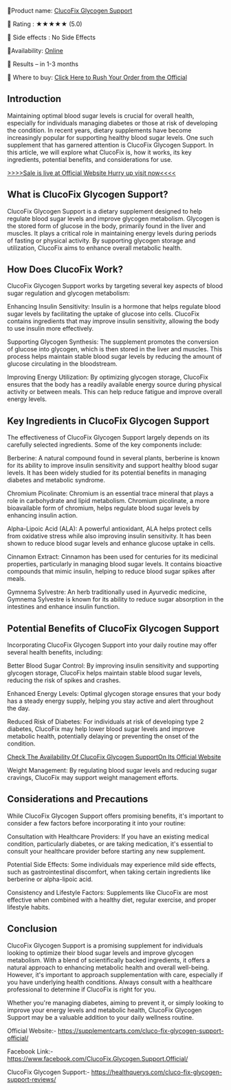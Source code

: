 📣Product name: [ClucoFix Glycogen Support](https://supplementcarts.com/cluco-fix-glycogen-support-official/)

📣 Rating : ★★★★★ (5.0)

📣 Side effects : No Side Effects

📣Availability: [Online](https://supplementcarts.com/cluco-fix-glycogen-support-official/)

📣 Results – in 1-3 months

📣 Where to buy: [Click Here to Rush Your Order from the Official](https://supplementcarts.com/cluco-fix-glycogen-support-official/)

## Introduction
Maintaining optimal blood sugar levels is crucial for overall health, especially for individuals managing diabetes or those at risk of developing the condition. In recent years, dietary supplements have become increasingly popular for supporting healthy blood sugar levels. One such supplement that has garnered attention is ClucoFix Glycogen Support. In this article, we will explore what ClucoFix is, how it works, its key ingredients, potential benefits, and considerations for use.

[>>>>Sale is live at Official Website Hurry up visit now<<<<](https://supplementcarts.com/cluco-fix-glycogen-support-official/)

## What is ClucoFix Glycogen Support?
ClucoFix Glycogen Support is a dietary supplement designed to help regulate blood sugar levels and improve glycogen metabolism. Glycogen is the stored form of glucose in the body, primarily found in the liver and muscles. It plays a critical role in maintaining energy levels during periods of fasting or physical activity. By supporting glycogen storage and utilization, ClucoFix aims to enhance overall metabolic health.

## How Does ClucoFix Work?
ClucoFix Glycogen Support works by targeting several key aspects of blood sugar regulation and glycogen metabolism:

Enhancing Insulin Sensitivity: Insulin is a hormone that helps regulate blood sugar levels by facilitating the uptake of glucose into cells. ClucoFix contains ingredients that may improve insulin sensitivity, allowing the body to use insulin more effectively.

Supporting Glycogen Synthesis: The supplement promotes the conversion of glucose into glycogen, which is then stored in the liver and muscles. This process helps maintain stable blood sugar levels by reducing the amount of glucose circulating in the bloodstream.

Improving Energy Utilization: By optimizing glycogen storage, ClucoFix ensures that the body has a readily available energy source during physical activity or between meals. This can help reduce fatigue and improve overall energy levels.

## Key Ingredients in ClucoFix Glycogen Support
The effectiveness of ClucoFix Glycogen Support largely depends on its carefully selected ingredients. Some of the key components include:

Berberine: A natural compound found in several plants, berberine is known for its ability to improve insulin sensitivity and support healthy blood sugar levels. It has been widely studied for its potential benefits in managing diabetes and metabolic syndrome.

Chromium Picolinate: Chromium is an essential trace mineral that plays a role in carbohydrate and lipid metabolism. Chromium picolinate, a more bioavailable form of chromium, helps regulate blood sugar levels by enhancing insulin action.

Alpha-Lipoic Acid (ALA): A powerful antioxidant, ALA helps protect cells from oxidative stress while also improving insulin sensitivity. It has been shown to reduce blood sugar levels and enhance glucose uptake in cells.

Cinnamon Extract: Cinnamon has been used for centuries for its medicinal properties, particularly in managing blood sugar levels. It contains bioactive compounds that mimic insulin, helping to reduce blood sugar spikes after meals.

Gymnema Sylvestre: An herb traditionally used in Ayurvedic medicine, Gymnema Sylvestre is known for its ability to reduce sugar absorption in the intestines and enhance insulin function.

## Potential Benefits of ClucoFix Glycogen Support
Incorporating ClucoFix Glycogen Support into your daily routine may offer several health benefits, including:

Better Blood Sugar Control: By improving insulin sensitivity and supporting glycogen storage, ClucoFix helps maintain stable blood sugar levels, reducing the risk of spikes and crashes.

Enhanced Energy Levels: Optimal glycogen storage ensures that your body has a steady energy supply, helping you stay active and alert throughout the day.

Reduced Risk of Diabetes: For individuals at risk of developing type 2 diabetes, ClucoFix may help lower blood sugar levels and improve metabolic health, potentially delaying or preventing the onset of the condition.

[Check The Availability Of ClucoFix Glycogen SupportOn Its Official Website](https://supplementcarts.com/cluco-fix-glycogen-support-official/)

Weight Management: By regulating blood sugar levels and reducing sugar cravings, ClucoFix may support weight management efforts.

## Considerations and Precautions
While ClucoFix Glycogen Support offers promising benefits, it's important to consider a few factors before incorporating it into your routine:

Consultation with Healthcare Providers: If you have an existing medical condition, particularly diabetes, or are taking medication, it's essential to consult your healthcare provider before starting any new supplement.

Potential Side Effects: Some individuals may experience mild side effects, such as gastrointestinal discomfort, when taking certain ingredients like berberine or alpha-lipoic acid.

Consistency and Lifestyle Factors: Supplements like ClucoFix are most effective when combined with a healthy diet, regular exercise, and proper lifestyle habits.

## Conclusion
ClucoFix Glycogen Support is a promising supplement for individuals looking to optimize their blood sugar levels and improve glycogen metabolism. With a blend of scientifically backed ingredients, it offers a natural approach to enhancing metabolic health and overall well-being. However, it's important to approach supplementation with care, especially if you have underlying health conditions. Always consult with a healthcare professional to determine if ClucoFix is right for you.

Whether you're managing diabetes, aiming to prevent it, or simply looking to improve your energy levels and metabolic health, ClucoFix Glycogen Support may be a valuable addition to your daily wellness routine.

Official Website:- https://supplementcarts.com/cluco-fix-glycogen-support-official/ 

Facebook Link:- https://www.facebook.com/ClucoFix.Glycogen.Support.Official/ 

ClucoFix Glycogen Support:- https://healthquerys.com/cluco-fix-glycogen-support-reviews/ 


